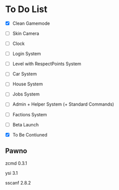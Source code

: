 # To Do List

- [x] Clean Gamemode
- [ ] Skin Camera
- [ ] Clock
- [ ] Login System
- [ ] Level with RespectPoints System
- [ ] Car System
- [ ] House System
- [ ] Jobs System
- [ ] Admin + Helper System (+ Standard Commands)
- [ ] Factions System

- [ ] Beta Launch
- [x] To Be Contiuned


## Pawno

zcmd 0.3.1

ysi 3.1

sscanf 2.8.2
